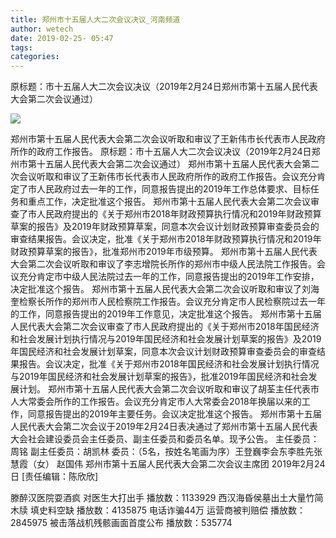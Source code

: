 ```yaml
---
title: 郑州市十五届人大二次会议决议_河南频道
author: wetech
date: 2019-02-25- 05:47
tags: 
categories: 
---
```

原标题：市十五届人大二次会议决议（2019年2月24日郑州市第十五届人民代表大会第二次会议通过）
<!-- more -->
                
<img align="center" border="0" src="http://p2.ifengimg.com/a/2016/0810/204c433878d5cf9size1_w16_h16.png" />
                
            
郑州市第十五届人民代表大会第二次会议听取和审议了王新伟市长代表市人民政府所作的政府工作报告。
原标题：市十五届人大二次会议决议（2019年2月24日郑州市第十五届人民代表大会第二次会议通过）
郑州市第十五届人民代表大会第二次会议听取和审议了王新伟市长代表市人民政府所作的政府工作报告。会议充分肯定了市人民政府过去一年的工作，同意报告提出的2019年工作总体要求、目标任务和重点工作，决定批准这个报告。
郑州市第十五届人民代表大会第二次会议审查了市人民政府提出的《关于郑州市2018年财政预算执行情况和2019年财政预算草案的报告》及2019年财政预算草案，同意本次会议计划财政预算审查委员会的审查结果报告。会议决定，批准《关于郑州市2018年财政预算执行情况和2019年财政预算草案的报告》，批准郑州市2019年市级预算。
郑州市第十五届人民代表大会第二次会议听取和审议了李志增院长所作的郑州市中级人民法院工作报告。会议充分肯定市中级人民法院过去一年的工作，同意报告提出的2019年工作安排，决定批准这个报告。
郑州市第十五届人民代表大会第二次会议听取和审议了刘海奎检察长所作的郑州市人民检察院工作报告。会议充分肯定市人民检察院过去一年的工作，同意报告提出的2019年工作意见，决定批准这个报告。
郑州市第十五届人民代表大会第二次会议审查了市人民政府提出的《关于郑州市2018年国民经济和社会发展计划执行情况与2019年国民经济和社会发展计划草案的报告》及2019年国民经济和社会发展计划草案，同意本次会议计划财政预算审查委员会的审查结果报告。会议决定，批准《关于郑州市2018年国民经济和社会发展计划执行情况与2019年国民经济和社会发展计划草案的报告》，批准2019年国民经济和社会发展计划。
郑州市第十五届人民代表大会第二次会议听取和审议了胡荃主任代表市人大常委会所作的工作报告。会议充分肯定市人大常委会2018年换届以来的工作，同意报告提出的2019年主要任务。会议决定批准这个报告。
郑州市第十五届人民代表大会第二次会议于2019年2月24日表决通过了郑州市第十五届人民代表大会社会建设委员会主任委员、副主任委员和委员名单。现予公告。
主任委员：周铭
副主任委员：胡凯林
委员：（5名，按姓名笔画为序）王登巍李会东李胜先张慧霞（女） 赵国伟
郑州市第十五届人民代表大会第二次会议主席团
2019年2月24日
[责任编辑：陈欣欣]
            
滕醉汉医院耍酒疯 对医生大打出手
播放数：1133929
西汉海昏侯墓出土大量竹简木牍 填史料空缺
播放数：4135875
电话诈骗44万 运营商被判赔偿
播放数：2845975
被击落战机残骸画面首度公布
播放数：535774
